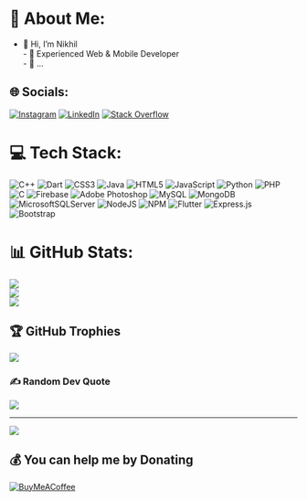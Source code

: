 # 💫 About Me:
- 👋 Hi, I’m Nikhil<br>- 👀 Experienced Web & Mobile Developer<br>- 🌱 ...


## 🌐 Socials:
[![Instagram](https://img.shields.io/badge/Instagram-%23E4405F.svg?logo=Instagram&logoColor=white)](https://instagram.com/nikhil_5.6) [![LinkedIn](https://img.shields.io/badge/LinkedIn-%230077B5.svg?logo=linkedin&logoColor=white)](https://linkedin.com/in/jindalnik) [![Stack Overflow](https://img.shields.io/badge/-Stackoverflow-FE7A16?logo=stack-overflow&logoColor=white)](https://stackoverflow.com/users/15145842) 

# 💻 Tech Stack:
![C++](https://img.shields.io/badge/c++-%2300599C.svg?style=for-the-badge&logo=c%2B%2B&logoColor=white) ![Dart](https://img.shields.io/badge/dart-%230175C2.svg?style=for-the-badge&logo=dart&logoColor=white) ![CSS3](https://img.shields.io/badge/css3-%231572B6.svg?style=for-the-badge&logo=css3&logoColor=white) ![Java](https://img.shields.io/badge/java-%23ED8B00.svg?style=for-the-badge&logo=java&logoColor=white) ![HTML5](https://img.shields.io/badge/html5-%23E34F26.svg?style=for-the-badge&logo=html5&logoColor=white) ![JavaScript](https://img.shields.io/badge/javascript-%23323330.svg?style=for-the-badge&logo=javascript&logoColor=%23F7DF1E) ![Python](https://img.shields.io/badge/python-3670A0?style=for-the-badge&logo=python&logoColor=ffdd54) ![PHP](https://img.shields.io/badge/php-%23777BB4.svg?style=for-the-badge&logo=php&logoColor=white) ![C](https://img.shields.io/badge/c-%2300599C.svg?style=for-the-badge&logo=c&logoColor=white) ![Firebase](https://img.shields.io/badge/firebase-%23039BE5.svg?style=for-the-badge&logo=firebase) ![Adobe Photoshop](https://img.shields.io/badge/adobephotoshop-%2331A8FF.svg?style=for-the-badge&logo=adobephotoshop&logoColor=white) ![MySQL](https://img.shields.io/badge/mysql-%2300f.svg?style=for-the-badge&logo=mysql&logoColor=white) ![MongoDB](https://img.shields.io/badge/MongoDB-%234ea94b.svg?style=for-the-badge&logo=mongodb&logoColor=white) ![MicrosoftSQLServer](https://img.shields.io/badge/Microsoft%20SQL%20Sever-CC2927?style=for-the-badge&logo=microsoft%20sql%20server&logoColor=white) ![NodeJS](https://img.shields.io/badge/node.js-6DA55F?style=for-the-badge&logo=node.js&logoColor=white) ![NPM](https://img.shields.io/badge/NPM-%23000000.svg?style=for-the-badge&logo=npm&logoColor=white) ![Flutter](https://img.shields.io/badge/Flutter-%2302569B.svg?style=for-the-badge&logo=Flutter&logoColor=white) ![Express.js](https://img.shields.io/badge/express.js-%23404d59.svg?style=for-the-badge&logo=express&logoColor=%2361DAFB) ![Bootstrap](https://img.shields.io/badge/bootstrap-%23563D7C.svg?style=for-the-badge&logo=bootstrap&logoColor=white)
# 📊 GitHub Stats:
![](https://github-readme-stats.vercel.app/api?username=nik-05&theme=nightowl&hide_border=false&include_all_commits=false&count_private=false)<br/>
![](https://github-readme-streak-stats.herokuapp.com/?user=nik-05&theme=nightowl&hide_border=false)<br/>
![](https://github-readme-stats.vercel.app/api/top-langs/?username=nik-05&theme=nightowl&hide_border=false&include_all_commits=false&count_private=false&layout=compact)

## 🏆 GitHub Trophies
![](https://github-profile-trophy.vercel.app/?username=nik-05&theme=monokai&no-frame=false&no-bg=true&margin-w=4)

### ✍️ Random Dev Quote
![](https://quotes-github-readme.vercel.app/api?type=horizontal&theme=radical)

---
[![](https://visitcount.itsvg.in/api?id=nik-05&icon=2&color=0)](https://visitcount.itsvg.in)

  ## 💰 You can help me by Donating
  [![BuyMeACoffee](https://img.shields.io/badge/Buy%20Me%20a%20Coffee-ffdd00?style=for-the-badge&logo=buy-me-a-coffee&logoColor=black)](https://buymeacoffee.com/NikhilJindal) 

  
<!-- Proudly created with GPRM ( https://gprm.itsvg.in ) -->
